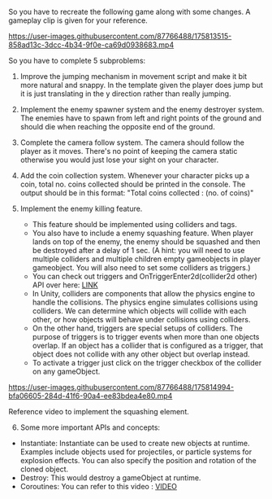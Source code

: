 So you have to recreate the following game along with some changes. A gameplay clip is given for your reference.

https://user-images.githubusercontent.com/87766488/175813515-858ad13c-3dcc-4b34-9f0e-ca69d0938683.mp4

So you have to complete 5 subproblems:
1. Improve the jumping mechanism in movement script and make it bit more natural and snappy. In the template given the player does jump but it is just translating in the y direction rather than really jumping. 
2. Implement the enemy spawner system and the enemy destroyer system. The enemies have to spawn from left and right points of the ground and should die when reaching the opposite end of the ground.
3. Complete the camera follow system. The camera should follow the player as it moves. There's no point of keeping the camera static otherwise you would just lose your sight on your character.
4. Add the coin collection system. Whenever your character picks up a coin, total no. coins collected should be printed in the console. The output should be in this format: "Total coins collected : (no. of coins)"
5. Implement the enemy killing feature. 

    - This feature should be implemented using colliders and tags.
    - You also have to include a enemy squashing feature. When player lands on top of the enemy, the enemy should be squashed and then be destroyed after a delay of 1 sec. (A hint: you will need to use multiple colliders and multiple children empty gameobjects in player gameobject. You will also need to set some colliders as triggers.)
    - You can check out triggers and OnTriggerEnter2d(collider2d other) API over here: [LINK](https://docs.unity3d.com/ScriptReference/MonoBehaviour.OnTriggerEnter2D.html)
    - In Unity, colliders are components that allow the physics engine to handle the collisions. The physics engine simulates collisions using colliders. We can determine which objects will collide with each other, or how objects will behave under collisions using colliders.
    - On the other hand, triggers are special setups of colliders. The purpose of triggers is to trigger events when more than one objects overlap. If an object has a collider that is configured as a trigger, that object does not collide with any other object but overlap instead.
    - To activate a trigger just click on the trigger checkbox of the collider on any gameObject. 


https://user-images.githubusercontent.com/87766488/175814994-bfa06605-284d-41f6-90a4-ee83bdea4e80.mp4

Reference video to implement the squashing element. 

6. Some more important APIs and concepts:
  - Instantiate: Instantiate can be used to create new objects at runtime. Examples include objects used for projectiles, or particle systems for explosion effects. You can also specify the position and rotation of the cloned object.
  - Destroy: This would destroy a gameObject at runtime.
  - Coroutines: You can refer to this video : [VIDEO](https://www.youtube.com/watch?v=ZnQtgER3CLQ)
